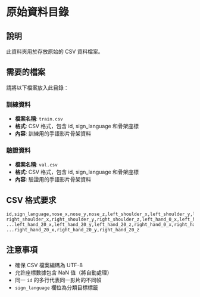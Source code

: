 # 原始資料目錄

## 說明
此資料夾用於存放原始的 CSV 資料檔案。

## 需要的檔案
請將以下檔案放入此目錄：

### 訓練資料
- **檔案名稱**: `train.csv`
- **格式**: CSV 格式，包含 id, sign_language 和骨架座標
- **內容**: 訓練用的手語影片骨架資料

### 驗證資料  
- **檔案名稱**: `val.csv`
- **格式**: CSV 格式，包含 id, sign_language 和骨架座標
- **內容**: 驗證用的手語影片骨架資料

## CSV 格式要求
```
id,sign_language,nose_x,nose_y,nose_z,left_shoulder_x,left_shoulder_y,left_shoulder_z,
right_shoulder_x,right_shoulder_y,right_shoulder_z,left_hand_0_x,left_hand_0_y,left_hand_0_z,
...left_hand_20_x,left_hand_20_y,left_hand_20_z,right_hand_0_x,right_hand_0_y,right_hand_0_z,
...right_hand_20_x,right_hand_20_y,right_hand_20_z
```

## 注意事項
- 確保 CSV 檔案編碼為 UTF-8
- 允許座標數據包含 NaN 值（將自動處理）
- 同一 `id` 的多行代表同一影片的不同幀
- `sign_language` 欄位為分類目標標籤
